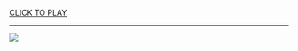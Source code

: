 
<a href="https://premium76.site?title=cookie_clicker_unblocked_games_g+&ref=13M">CLICK TO PLAY</a></h3>
<hr>

<a href="https://premium76.site?title=cookie_clicker_unblocked_games_g+&ref=13M"><img src="https://clearcache.store/games.png"></a>


